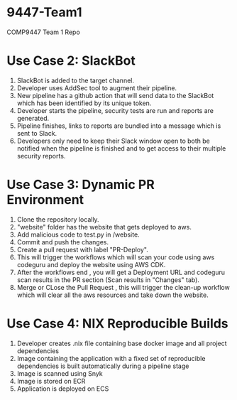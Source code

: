 # 9447-Team1

COMP9447 Team 1 Repo

# Use Case 2: SlackBot

1. SlackBot is added to the target channel.
2. Developer uses AddSec tool to augment their pipeline.
3. New pipeline has a github action that will send data to the SlackBot which has been identified by its unique token.
4. Developer starts the pipeline, security tests are run and reports are generated.
5. Pipeline finishes, links to reports are bundled into a message which is sent to Slack.
6. Developers only need to keep their Slack window open to both be notified when the pipeline is finished and to get access to their multiple security reports.

# Use Case 3: Dynamic PR Environment
1. Clone the repository locally.
2. "website" folder has the website that gets deployed to aws.
3. Add malicious code to test.py in /website.
4. Commit and push the changes.
5. Create a pull request with label "PR-Deploy".
6. This will trigger the workflows which will scan your code using aws codeguru and deploy the website using AWS CDK.
7. After the workflows end , you will get a Deployment URL and codeguru scan results in the PR section (Scan results in "Changes" tab).
8. Merge or CLose the Pull Request , this will trigger the clean-up workflow which will clear all the aws resources and take down the website.

# Use Case 4: NIX Reproducible Builds

1. Developer creates .nix file containing base docker image and all project dependencies
2. Image containing the application with a fixed set of reproducible dependencies is built automatically during a pipeline stage
3. Image is scanned using Snyk
4. Image is stored on ECR
5. Application is deployed on ECS
